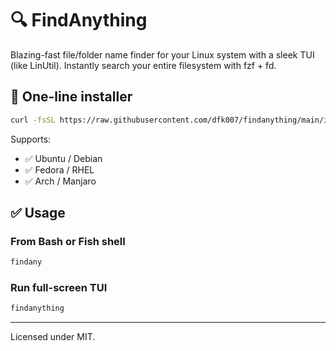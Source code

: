 # 🔍 FindAnything

Blazing-fast file/folder name finder for your Linux system with a sleek TUI (like LinUtil). Instantly search your entire filesystem with fzf + fd.

## 🚀 One-line installer
```bash
curl -fsSL https://raw.githubusercontent.com/dfk007/findanything/main/install.sh | bash
```

Supports:
- ✅ Ubuntu / Debian
- ✅ Fedora / RHEL
- ✅ Arch / Manjaro

## ✅ Usage
### From Bash or Fish shell
```bash
findany
```
### Run full-screen TUI
```bash
findanything
```

---
Licensed under MIT.
